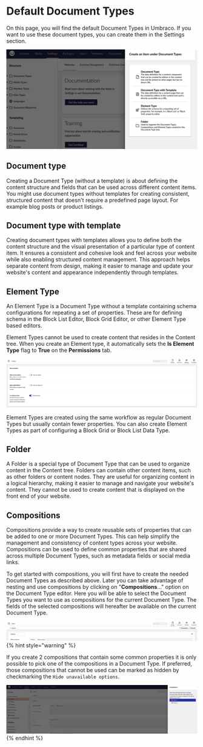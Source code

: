 # Default Document Types

On this page, you will find the default Document Types in Umbraco. If you want to use these document types, you can create them in the Settings section.

![Create Document Type](/14/umbraco-cms/fundamentals/data/images/CreateDoctype.png)

## Document type

Creating a Document Type (without a template) is about defining the content structure and fields that can be used across different content items. You might use document types without templates for creating consistent, structured content that doesn't require a predefined page layout. For example blog posts or product listings.

## Document type with template

Creating document types with templates allows you to define both the content structure and the visual presentation of a particular type of content item. It ensures a consistent and cohesive look and feel across your website while also enabling structured content management. This approach helps separate content from design, making it easier to manage and update your website's content and appearance independently through templates.

## Element Type

An Element Type is a Document Type without a template containing schema configurations for repeating a set of properties. These are for defining schema in the Block List Editor, Block Grid Editor, or other Element Type based editors.

Element Types cannot be used to create content that resides in the Content tree. When you create an Element type, it automatically sets the **Is Element Type** flag to **True** on the **Permissions** tab.

![Element type](/14/umbraco-cms/fundamentals/data/images/element-type.png)

Element Types are created using the same workflow as regular Document Types but usually contain fewer properties. You can also create Element Types as part of configuring a Block Grid or Block List Data Type.

## Folder

A Folder is a special type of Document Type that can be used to organize content in the Content tree. Folders can contain other content items, such as other folders or content nodes. They are useful for organizing content in a logical hierarchy, making it easier to manage and navigate your website's content. They cannot be used to create content that is displayed on the front end of your website.

## Compositions

Compositions provide a way to create reusable sets of properties that can be added to one or more Document Types. This can help simplify the management and consistency of content types across your website. Compositions can be used to define common properties that are shared across multiple Document Types, such as metadata fields or social media links.

To get started with compositions, you will first have to create the needed Document Types as described above. Later you can take advantage of nesting and use compositions by clicking on "**Compositions**..." option on the Document Type editor. Here you will be able to select the Document Types you want to use as compositions for the current Document Type. The fields of the selected compositions will hereafter be available on the current Document Type.

![Create group](/14/umbraco-cms/fundamentals/data/images/createGroup_new.png)
{% hint style="warning" %}

If you create 2 compositions that contain some common properties it is only possible to pick one of the compositions in a Document Type. If preferred, those compositions that cannot be used can be marked as hidden by checkmarking the `Hide unavailable options`.

![Composition](/14/umbraco-cms/fundamentals/data/images/composition.png)
{% endhint %}
